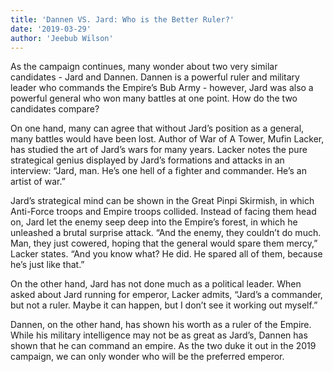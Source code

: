 ```yaml
---
title: 'Dannen VS. Jard: Who is the Better Ruler?'
date: '2019-03-29'
author: 'Jeebub Wilson'
---
```


As the campaign continues, many wonder about two very similar candidates - Jard and Dannen. Dannen is a powerful ruler and military leader who commands the Empire’s Bub Army - however, Jard was also a powerful general who won many battles at one point. How do the two candidates compare?

On one hand, many can agree that without Jard’s position as a general, many battles would have been lost. Author of War of A Tower, Mufin Lacker, has studied the art of Jard’s wars for many years. Lacker notes the pure strategical genius displayed by Jard’s formations and attacks in an interview: “Jard, man. He’s one hell of a fighter and commander. He’s an artist of war.” 

Jard’s strategical mind can be shown in the Great Pinpi Skirmish, in which Anti-Force troops and Empire troops collided. Instead of facing them head on, Jard let the enemy seep deep into the Empire’s forest, in which he unleashed a brutal surprise attack. “And the enemy, they couldn’t do much. Man, they just cowered, hoping that the general would spare them mercy,” Lacker states. “And you know what? He did. He spared all of them, because he’s just like that.” 

On the other hand, Jard has not done much as a political leader. When asked about Jard running for emperor, Lacker admits, “Jard’s a commander, but not a ruler. Maybe it can happen, but I don’t see it working out myself.”

Dannen, on the other hand, has shown his worth as a ruler of the Empire. While his military intelligence may not be as great as Jard’s, Dannen has shown that he can command an empire. As the two duke it out in the 2019 campaign, we can only wonder who will be the preferred emperor.
